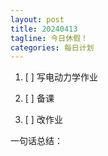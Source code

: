 ```yaml
---
layout: post
title: 20240413
tagline: 今日休假！
categories: 每日计划
---
```




1. [ ] 写电动力学作业

2. [ ] 备课

3. [ ] 改作业

一句话总结：